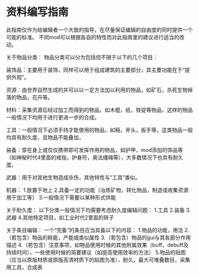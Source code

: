 # 资料编写指南

此指南仅作为给编辑者一个大致的指导，在尽量保证编辑的自由度的同时提供一个可能的标准。
不同mod可以根据各自的特性而对此指南里的建议进行适当的改动。

关于物品分类：
物品分类可以分为包括但不限于以下的几个项目：

装饰品：主要用于装饰，同样可以用于组成建筑的主要部分，其主要功能在于“提供外观”。

资源：由世界自然生成的并可以以一定方法加以利用的物品，如矿石，杀死生物掉落的物品，花卉等。

材料：采集资源后经过加工而得到的物品，如木棍，纸，铁锭等物品，这样的物品一般情况下均用于进行更进一步的合成。

工具：一般情况下必须手持才能使用的物品，如稿，斧头，扳手等，这类物品一般均具有耐久度，且物品不能叠加，

装备：穿在身上或仅仅携带即可发挥作用的物品，如护甲，mod添加的饰品等（如神秘时代4里面的戒指，护身符，奥法缰绳等），大多数情况下也具有耐久度。

武器：用于对其他生物造成杀伤，其他特性与“工具”类似。

机器：
1.放置于地上
2.具备一定的功能（冶炼矿物，转化物品，制造或收集资源用于加工等）
3.一般情况下需要以某种形式供能

关于耐久度：
以下分类一般情况下均需要考虑耐久度编辑问题：
1.工具
2.装备
3.武器
4.其他特定项目，如工业时代2里面的转子

关于条目编辑：
一个“完备”的条目应当具备以下的内容：
1.物品的功能，用法
2.（若包含）物品的耗能，产能或类似属性
3.（若包含）物品的gui与其各部分作用描述
4.（若包含）注意事项，如物品使用时候的其他附属效果（buff，debuff及持续时间），一些使用时候的简要建议（如提高使用效率的方法）
5.物品的贴图（应当以原版材质或原版高清材质下的贴图为准），耐久，最大可堆叠数目，采集用工具，合成表
